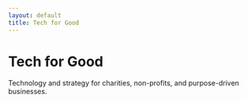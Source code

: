 ```yaml
---
layout: default
title: Tech for Good
---
```


# Tech for Good

Technology and strategy for charities, non-profits, and purpose-driven businesses.
